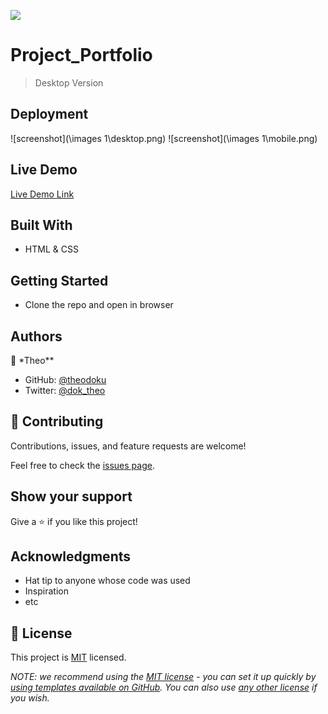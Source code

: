 ![](https://img.shields.io/badge/Microverse-blueviolet)

# Project_Portfolio

> Desktop Version

## Deployment
![screenshot](\images 1\desktop.png)
![screenshot](\images 1\mobile.png)

## Live Demo 
[Live Demo Link](https://theodoku.github.io/Project_Portfolio/)


## Built With

- HTML & CSS

## Getting Started

- Clone the repo and open in browser

## Authors

👤 \*Theo\*\*

- GitHub: [@theodoku](https://github.com/theodoku)
- Twitter: [@dok_theo](https://twitter.com/Theo_dok)

## 🤝 Contributing

Contributions, issues, and feature requests are welcome!

Feel free to check the [issues page](../../issues/).

## Show your support

Give a ⭐️ if you like this project!

## Acknowledgments

- Hat tip to anyone whose code was used
- Inspiration
- etc

## 📝 License

This project is [MIT](./MIT.md) licensed.

_NOTE: we recommend using the [MIT license](https://choosealicense.com/licenses/mit/) - you can set it up quickly by [using templates available on GitHub](https://docs.github.com/en/communities/setting-up-your-project-for-healthy-contributions/adding-a-license-to-a-repository). You can also use [any other license](https://choosealicense.com/licenses/) if you wish._
